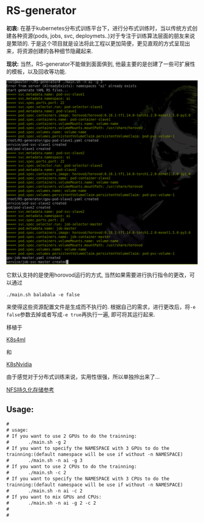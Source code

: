 # RS-generator

**初衷:**
在基于kubernetes分布式训练平台下，进行分布式训练时，当以传统方式创建各种资源(pods, jobs, svc, deploymets..)对于专注于训练算法层面的朋友来说是繁琐的. 于是这个项目就是设法将此工程以更加简便，更见直观的方式呈现出来，将资源创建的各种细节隐藏起来. 

**现状:**
当然，RS-generator不能做到面面俱到, 他最主要的是创建了一些可扩展性的模板，以及回收等功能.

![](github1.png)

它默认支持的是使用horovod运行的方式, 当然如果需要进行执行指令的更改，可以通过
```
./main.sh balabala -e false
```
来使得这些资源配置文件是生成而不执行的. 根据自己的需求，进行更改后，将`-e false`参数去掉或者写成`-e true`再执行一遍, 即可将其运行起来. 













移植于

[K8s4ml](https://github.com/ReyRen/K8s4ML)

和

[K8sNvidia](https://github.com/ReyRen/K8sNvidia)

由于感觉对于分布式训练来说，实用性很强，所以单独拎出来了...

[NFS持久化存储参考](https://www.cnblogs.com/linuxk/p/9760363.html)

## Usage:
```
#
# usage:
# If you want to use 2 GPUs to do the trainning:
#       ./main.sh -g 2
# If you want to specify the NAMESPACE with 3 GPUs to do the trainning:(default namespace will be use if without -n NAMESPACE)
#       ./main.sh -n ai -g 3
# If you want to use 2 CPUs to do the trainning:
#       ./main.sh -c 2
# If you want to specify the NAMESPACE with 3 CPUs to do the trainning:(default namespace will be use if without -n NAMESPACE)
#       ./main.sh -n ai -c 2
# If you want to mix GPUs and CPUs:
#       ./main.sh -n ai -g 2 -c 2
#
#

```

